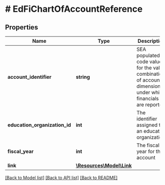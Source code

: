 # # EdFiChartOfAccountReference

## Properties

Name | Type | Description | Notes
------------ | ------------- | ------------- | -------------
**account_identifier** | **string** | SEA populated code value for the valid combination of account dimensions under which financials are reported. |
**education_organization_id** | **int** | The identifier assigned to an education organization. |
**fiscal_year** | **int** | The fiscal year for the account |
**link** | [**\Resources\Model\Link**](Link.md) |  | [optional]

[[Back to Model list]](../../README.md#models) [[Back to API list]](../../README.md#endpoints) [[Back to README]](../../README.md)
